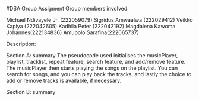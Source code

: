 #DSA Group Assigment
 Group members involved:
 
Michael Ndivayele Jr. (222059079)
Sigridus Amwaalwa (222029412)
Veikko Kapiya (222042605)
Kadhila Peter (222042192)
Magdalena Kawoma Johannes(222134836)
Amupolo Sarafina(222065737)

Description:

Section A: summary
The pseudocode used initialises the musicPlayer, playlist, tracklist, repeat feature, search feature, and add/remove feature. The musicPlayer then starts playing the songs on the playlist. You can search for songs, and you can play back the tracks, and lastly the choice to add or remove tracks is available, if necessary.

Section B: summary
